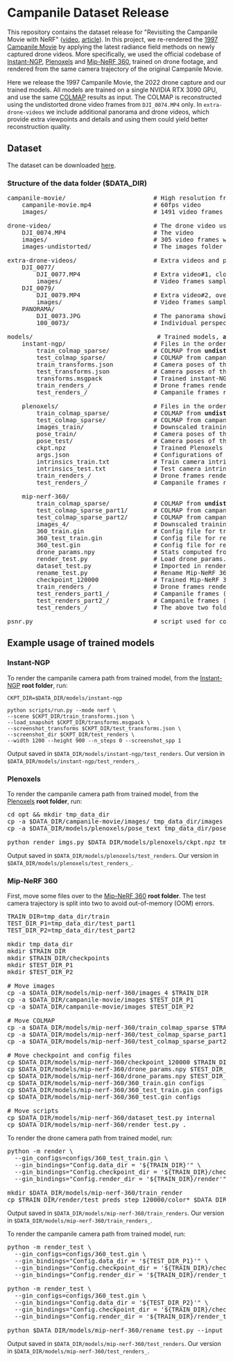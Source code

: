 # Campanile Dataset Release

This repository contains the dataset release for "Revisiting the Campanile Movie with NeRF" ([video](https://www.youtube.com/watch?v=BHEXm_yQeeg&ab_channel=PaulDebevec), [article](https://www.fxguide.com/fxfeatured/why-the-campanile-movie-25-years-on-is-still-so-important/)). In this project, we re-rendered the [1997 Campanile Movie](https://www.pauldebevec.com/Campanile/) by applying the latest radiance field methods on newly captured drone videos. More specifically, we used the official codebase of [Instant-NGP](https://nvlabs.github.io/instant-ngp/), [Plenoxels](https://alexyu.net/plenoxels/) and [Mip-NeRF 360](https://github.com/google-research/multinerf), trained on drone footage, and rendered from the same camera trajectory of the original Campanile Movie.

Here we release the 1997 Campanile Movie, the 2022 drone capture and our trained models. All models are trained on a single NVIDIA RTX 3090 GPU, and use the same [COLMAP](https://colmap.github.io/index.html) results as input. The COLMAP is reconstructed using the undistorted drone video frames from `DJI_0074.MP4` only. In `extra-drone-videos` we include additional panorama and drone videos, which provide extra viewpoints and details and using them could yield better reconstruction quality.


## Dataset

The dataset can be downloaded [here](https://drive.google.com/drive/folders/1VJcLBrlGQo2qbym8NGFahQZS8-1FFnQJ?usp=sharing).

### Structure of the data folder ($DATA_DIR)
<pre>
campanile-movie/                        # High resolution frames from the 1997 short film
    campanile-movie.mp4                 # 60fps video
    images/                             # 1491 video frames with resolution 1200x900, sampled at 60fps
    
drone-video/                            # The drone video used for training
    DJI_0074.MP4                        # The video
    images/                             # 305 video frames with resolution 3840x2160, sampled at 1fps
    images-undistorted/                 # The images folder undistorted using COLMAP, resolution 3757x2110

extra-drone-videos/                     # Extra videos and panorama. All videos share intrinsics.
    DJI_0077/
        DJI_0077.MP4                    # Extra video#1, close-up view of the campanile tower
        images/                         # Video frames sampled at 1fps
    DJI_0079/
        DJI_0079.MP4                    # Extra video#2, overview of campus
        images/                         # Video frames sampled at 1fps
    PANORAMA/
        DJI_0073.JPG                    # The panorama showing the campus
        100_0073/                       # Individual perspective images used for stitching the panorama
        
models/                                  # Trained models, <b>all share the same COLMAP</b>
    instant-ngp/                        # Files in the order of method workflow (COLMAP, json, msgpack, rendering)
        train_colmap_sparse/            # COLMAP from <b>undistorted</b> drone frames, share coordinate space with test COLMAP
        test_colmap_sparse/             # COLMAP from campanile frames, share coordinate space with train COLMAP
        train_transforms.json           # Camera poses of the campanile frames, converted from COLMAP
        test_transforms.json            # Camera poses of the drone frames, converted from COLMAP
        transforms.msgpack              # Trained instant-NGP model, 100000 steps
        train_renders_/                 # Drone frames rendered from trained model
        test_renders_/                  # Campanile frames rendered from trained model
        
    plenoxels/                          # Files in the order of method workflow (COLMAP, pose, ckpt and args, rendering)
        train_colmap_sparse/            # COLMAP from <b>undistorted and downsampled</b> drone frames (1252x703, to fit in memory)
        test_colmap_sparse/             # COLMAP from campanile frames, share coordinate space with train COLMAP
        images_train/                   # Downscaled training images to fit in memory
        pose_train/                     # Camera poses of the campanile frames, converted from COLMAP
        pose_test/                      # Camera poses of the drone frames, converted from COLMAP
        ckpt.npz                        # Trained Plenoxels model, 102400 steps
        args.json                       # Configurations of this trained model
        intrinsics_train.txt            # Train camera intrinsics
        intrinsics_test.txt             # Test camera intrinsics
        train_renders_/                 # Drone frames rendered from trained model
        test_renders_/                  # Campanile frames rendered from trained model
        
    mip-nerf-360/
        train_colmap_sparse/            # COLMAP from <b>undistorted and downsampled</b> drone frames (939x528, to fit in memory)
        test_colmap_sparse_part1/       # COLMAP from campanile frames (#0-743), share coordinate space with train COLMAP
        test_colmap_sparse_part2/       # COLMAP from campanile frames (#744-1490), share coordinate space with train COLMAP
        images_4/                       # Downscaled training images to fit in memory
        360_train.gin                   # Config file for training
        360_test_train.gin              # Config file for rendering train images
        360_test.gin                    # Config file for rendering test images
        drone_params.npy                # Stats computed from train COLMAP poses
        render_test.py                  # Load drone_params.npy to apply the same preprocessing to test COLMAP poses
        dataset_test.py                 # Imported in render_test.py
        rename_test.py                  # Rename Mip-NeRF 360 output
        checkpoint_120000               # Trained Mip-NeRF 360 model, 120000 steps
        train_renders_/                 # Drone frames rendered from trained model
        test_renders_part1_/            # Campanile frames (#0-743) rendered from trained model        
        test_renders_part2_/            # Campanile frames (#744-1490) rendered from trained model       
        test_renders_/                  # The above two folders merged and renamed

psnr.py                                 # script used for computing PSNR in the blog post, adapted from Plenoxels
</pre>

## Example usage of trained models
### Instant-NGP
To render the campanile camera path from trained model, from the [Instant-NGP](https://nvlabs.github.io/instant-ngp/) **root folder**, run:
```
CKPT_DIR=$DATA_DIR/models/instant-ngp

python scripts/run.py --mode nerf \
--scene $CKPT_DIR/train_transforms.json \
--load_snapshot $CKPT_DIR/transforms.msgpack \
--screenshot_transforms $CKPT_DIR/test_transforms.json \
--screenshot_dir $CKPT_DIR/test_renders \
--width 1200 --height 900 --n_steps 0 --screenshot_spp 1
```
Output saved in `$DATA_DIR/models/instant-ngp/test_renders`. Our version in `$DATA_DIR/models/instant-ngp/test_renders_`.

### Plenoxels
To render the campanile camera path from trained model, from the [Plenoxels](https://alexyu.net/plenoxels/) **root folder**, run:
<pre>
cd opt && mkdir tmp_data_dir
cp -a $DATA_DIR/campanile-movie/images/ tmp_data_dir/images                   # Copy images over
cp -a $DATA_DIR/models/plenoxels/pose_text tmp_data_dir/pose            # Copy pose over

python render_imgs.py $DATA_DIR/models/plenoxels/ckpt.npz tmp_data_dir
</pre>
Output saved in `$DATA_DIR/models/plenoxels/test_renders`. Our version in `$DATA_DIR/models/plenoxels/test_renders_`.

### Mip-NeRF 360
First, move some files over to the [Mip-NeRF 360](https://github.com/google-research/multinerf) **root folder**. The test camera trajectory is split into two to avoid out-of-memory (OOM) errors.
<pre>
TRAIN_DIR=tmp_data_dir/train
TEST_DIR_P1=tmp_data_dir/test_part1
TEST_DIR_P2=tmp_data_dir/test_part2

mkdir tmp_data_dir
mkdir $TRAIN_DIR
mkdir $TRAIN_DIR/checkpoints
mkdir $TEST_DIR_P1
mkdir $TEST_DIR_P2

# Move images
cp -a $DATA_DIR/models/mip-nerf-360/images_4 $TRAIN_DIR
cp -a $DATA_DIR/campanile-movie/images $TEST_DIR_P1
cp -a $DATA_DIR/campanile-movie/images $TEST_DIR_P2

# Move COLMAP
cp -a $DATA_DIR/models/mip-nerf-360/train_colmap_sparse $TRAIN_DIR/sparse
cp -a $DATA_DIR/models/mip-nerf-360/test_colmap_sparse_part1 $TEST_DIR_P1/sparse
cp -a $DATA_DIR/models/mip-nerf-360/test_colmap_sparse_part2 $TEST_DIR_P2/sparse

# Move checkpoint and config files
cp $DATA_DIR/models/mip-nerf-360/checkpoint_120000 $TRAIN_DIR/checkpoints
cp $DATA_DIR/models/mip-nerf-360/drone_params.npy $TEST_DIR_P1
cp $DATA_DIR/models/mip-nerf-360/drone_params.npy $TEST_DIR_P2
cp $DATA_DIR/models/mip-nerf-360/360_train.gin configs
cp $DATA_DIR/models/mip-nerf-360/360_test_train.gin configs
cp $DATA_DIR/models/mip-nerf-360/360_test.gin configs

# Move scripts
cp $DATA_DIR/models/mip-nerf-360/dataset_test.py internal
cp $DATA_DIR/models/mip-nerf-360/render_test.py .
</pre>

To render the drone camera path from trained model, run:
<pre>
python -m render \
  --gin_configs=configs/360_test_train.gin \
  --gin_bindings="Config.data_dir = '${TRAIN_DIR}'" \
  --gin_bindings="Config.checkpoint_dir = '${TRAIN_DIR}/checkpoints'" \
  --gin_bindings="Config.render_dir = '${TRAIN_DIR}/render'" --logtostderr

mkdir $DATA_DIR/models/mip-nerf-360/train_render
cp $TRAIN_DIR/render/test_preds_step_120000/color* $DATA_DIR/models/mip-nerf-360/train_render
</pre>
Output saved in `$DATA_DIR/models/mip-nerf-360/train_renders`. Our version in `$DATA_DIR/models/mip-nerf-360/train_renders_`.

To render the campanile camera path from trained model, run:
<pre>
python -m render_test \
  --gin_configs=configs/360_test.gin \
  --gin_bindings="Config.data_dir = '${TEST_DIR_P1}'" \
  --gin_bindings="Config.checkpoint_dir = '${TRAIN_DIR}/checkpoints'" \
  --gin_bindings="Config.render_dir = '${TRAIN_DIR}/render_test_part1'" --logtostderr
 
python -m render_test \
  --gin_configs=configs/360_test.gin \
  --gin_bindings="Config.data_dir = '${TEST_DIR_P2}'" \
  --gin_bindings="Config.checkpoint_dir = '${TRAIN_DIR}/checkpoints'" \
  --gin_bindings="Config.render_dir = '${TRAIN_DIR}/render_test_part2'" --logtostderr
 
python $DATA_DIR/models/mip-nerf-360/rename_test.py --input_dir $TRAIN_DIR --output_dir $DATA_DIR/models/mip-nerf-360/test_render
</pre>

Output saved in `$DATA_DIR/models/mip-nerf-360/test_renders`. Our version in `$DATA_DIR/models/mip-nerf-360/test_renders_`.
